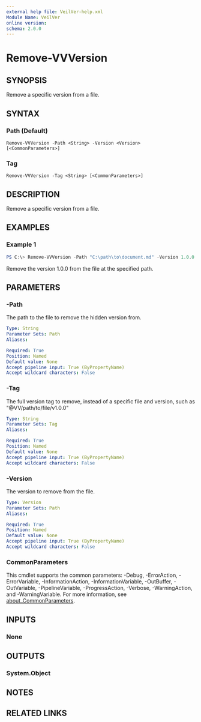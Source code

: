 ```yaml
---
external help file: VeilVer-help.xml
Module Name: VeilVer
online version:
schema: 2.0.0
---
```


# Remove-VVVersion

## SYNOPSIS

Remove a specific version from a file.

## SYNTAX

### Path (Default)
```
Remove-VVVersion -Path <String> -Version <Version> [<CommonParameters>]
```

### Tag
```
Remove-VVVersion -Tag <String> [<CommonParameters>]
```

## DESCRIPTION

Remove a specific version from a file.

## EXAMPLES

### Example 1
```powershell
PS C:\> Remove-VVVersion -Path "C:\path\to\document.md" -Version 1.0.0
```

Remove the version 1.0.0 from the file at the specified path.

## PARAMETERS

### -Path

The path to the file to remove the hidden version from.

```yaml
Type: String
Parameter Sets: Path
Aliases:

Required: True
Position: Named
Default value: None
Accept pipeline input: True (ByPropertyName)
Accept wildcard characters: False
```

### -Tag

The full version tag to remove, instead of a specific file and version, such as "@VV/path/to/file/v1.0.0"

```yaml
Type: String
Parameter Sets: Tag
Aliases:

Required: True
Position: Named
Default value: None
Accept pipeline input: True (ByPropertyName)
Accept wildcard characters: False
```

### -Version

The version to remove from the file.

```yaml
Type: Version
Parameter Sets: Path
Aliases:

Required: True
Position: Named
Default value: None
Accept pipeline input: True (ByPropertyName)
Accept wildcard characters: False
```

### CommonParameters
This cmdlet supports the common parameters: -Debug, -ErrorAction, -ErrorVariable, -InformationAction, -InformationVariable, -OutBuffer, -OutVariable, -PipelineVariable, -ProgressAction, -Verbose, -WarningAction, and -WarningVariable. For more information, see [about_CommonParameters](http://go.microsoft.com/fwlink/?LinkID=113216).

## INPUTS

### None
## OUTPUTS

### System.Object
## NOTES

## RELATED LINKS
